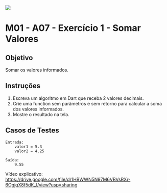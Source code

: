 ﻿![](https://i.imgur.com/xG74tOh.png)

# M01 - A07 - Exercício 1 - Somar Valores

## Objetivo

Somar os valores informados.

## Instruções

1. Escreva um algoritmo em Dart que receba 2 valores decimais.
2. Crie uma function sem parâmetros e sem retorno para calcular a soma dos valores informados.
3. Mostre o resultado na tela.

## Casos de Testes

```
Entrada:
	valor1 = 5.3
	valor2 = 4.25

Saída:
	9.55
```

Vídeo explicativo: https://drive.google.com/file/d/1HBWWN5N97M6VRVsRXr-6OgjqX8f5dK_I/view?usp=sharing
